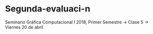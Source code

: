 # Segunda-evaluaci-n
Seminario Gráfica Computacional I 2018, Primer Semestre → Clase 5 → Viernes 20 de abril

